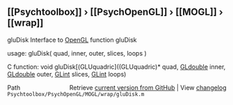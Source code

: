 ## [[Psychtoolbox]] &#8250; [[PsychOpenGL]] &#8250; [[MOGL]] &#8250; [[wrap]]

gluDisk  Interface to [OpenGL](OpenGL) function gluDisk  
  
usage:  gluDisk( quad, inner, outer, slices, loops )  
  
C function:  void gluDisk[(GLUquadric]((GLUquadric)\* quad, [GLdouble](GLdouble) inner, [GLdouble](GLdouble) outer, [GLint](GLint) slices, [GLint](GLint) loops)  




<div class="code_header" style="text-align:right;">
  <span style="float:left;">Path&nbsp;&nbsp;</span> <span class="counter">Retrieve <a href=
  "https://raw.github.com/Psychtoolbox-3/Psychtoolbox-3/beta/Psychtoolbox/PsychOpenGL/MOGL/wrap/gluDisk.m">current version from GitHub</a> | View <a href=
  "https://github.com/Psychtoolbox-3/Psychtoolbox-3/commits/beta/Psychtoolbox/PsychOpenGL/MOGL/wrap/gluDisk.m">changelog</a></span>
</div>
<div class="code">
  <code>Psychtoolbox/PsychOpenGL/MOGL/wrap/gluDisk.m</code>
</div>

